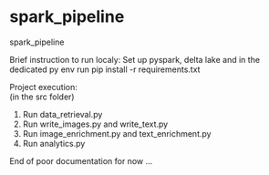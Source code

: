# spark_pipeline
spark_pipeline

Brief instruction to run localy:
Set up pyspark, delta lake
and in the dedicated py env run pip install -r requirements.txt

Project execution:   
(in the src folder)
1. Run data_retrieval.py 
2. Run write_images.py and write_text.py
3. Run image_enrichment.py and text_enrichment.py
4. Run analytics.py

End of poor documentation for now ...